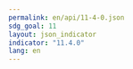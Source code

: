 ```yaml
---
permalink: en/api/11-4-0.json
sdg_goal: 11
layout: json_indicator
indicator: "11.4.0"
lang: en
---
```

